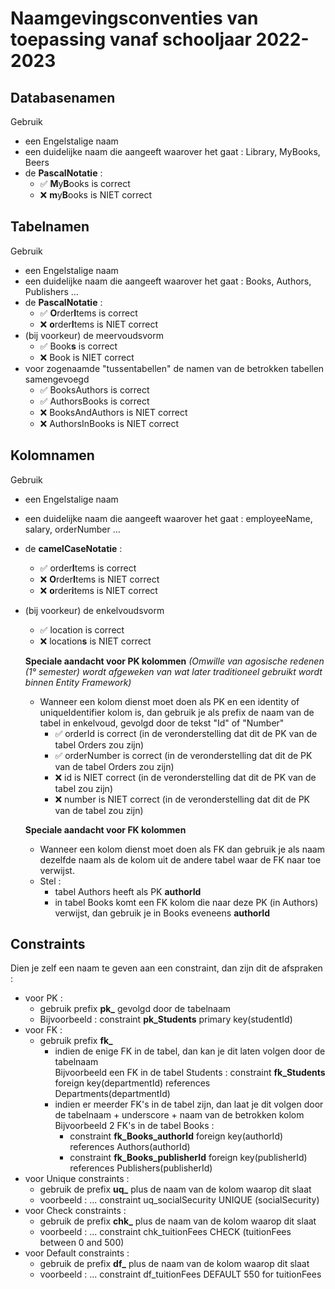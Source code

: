 # Naamgevingsconventies van toepassing vanaf schooljaar 2022-2023

## Databasenamen
  Gebruik  
  * een Engelstalige naam  
  * een duidelijke naam die aangeeft waarover het gaat : Library, MyBooks, Beers  
  * de **PascalNotatie** :   
    * :white_check_mark: **M**y**B**ooks is correct  
    * :x: **m**y**B**ooks is NIET correct  
  
## Tabelnamen  
  Gebruik
  * een Engelstalige naam
  * een duidelijke naam die aangeeft waarover het gaat : Books, Authors, Publishers ...
  * de **PascalNotatie** :
    * :white_check_mark: **O**rder**I**tems is correct
    * :x: **o**rder**I**tems is NIET correct 
  * (bij voorkeur) de meervoudsvorm  
    *  :white_check_mark: Book**s** is correct  
    * :x: Book is NIET correct  
  * voor zogenaamde "tussentabellen" de namen van de betrokken tabellen samengevoegd     
    *  :white_check_mark: BooksAuthors is correct  
    *  :white_check_mark: AuthorsBooks is correct  
    * :x: BooksAndAuthors is NIET correct    
    * :x: AuthorsInBooks is NIET correct    
## Kolomnamen   
  Gebruik
  * een Engelstalige naam
  * een duidelijke naam die aangeeft waarover het gaat : employeeName, salary, orderNumber ...
  * de **camelCaseNotatie** :
    * :white_check_mark: order**I**tems is correct
    * :x: **O**rder**I**tems is NIET correct   
    * :x: **o**rder**i**tems is NIET correct 
  * (bij voorkeur) de enkelvoudsvorm  
    *  :white_check_mark: location is correct  
    * :x: location**s** is NIET correct  
  
    **Speciale aandacht voor PK kolommen**  *(Omwille van agosische redenen (1° semester) wordt afgeweken van wat later traditioneel gebruikt wordt binnen Entity Framework)*     
    * Wanneer een kolom dienst moet doen als PK en een identity of uniqueIdentifier kolom is, dan gebruik je als prefix de naam van de tabel in enkelvoud, gevolgd door de tekst "Id" of "Number"     
      * :white_check_mark: orderId is correct (in de veronderstelling dat dit de PK van de tabel Orders zou zijn)    
      * :white_check_mark: orderNumber is correct (in de veronderstelling dat dit de PK van de tabel Orders zou zijn)          
      * :x: id is NIET correct (in de veronderstelling dat dit de PK van de tabel zou zijn)               
      * :x: number is NIET correct (in de veronderstelling dat dit de PK van de tabel zou zijn)   
    
    **Speciale aandacht voor FK kolommen**   
    * Wanneer een kolom dienst moet doen als FK dan gebruik je als naam dezelfde naam als de kolom uit de andere tabel waar de FK naar toe verwijst.  
    * Stel : 
      * tabel Authors heeft als PK **authorId**  
      * in tabel Books komt een FK kolom die naar deze PK (in Authors) verwijst, dan gebruik je in Books eveneens **authorId**  
  
## Constraints
  Dien je zelf een naam te geven aan een constraint, dan zijn dit de afspraken :    
  * voor PK :  
    * gebruik prefix **pk_** gevolgd door de tabelnaam
    * Bijvoorbeeld : constraint **pk_Students** primary key(studentId)
  * voor FK : 
    * gebruik prefix **fk_**
      *  indien de enige FK in de tabel, dan kan je dit laten volgen door de tabelnaam    
         Bijvoorbeeld een FK in de tabel Students  : constraint **fk_Students** foreign key(departmentId) references Departments(departmentId)    
       * indien er meerder FK's in de tabel zijn, dan laat je dit volgen door de tabelnaam + underscore + naam van de betrokken kolom
         Bijvoorbeeld 2 FK's in de tabel Books : 
           * constraint **fk_Books_authorId** foreign key(authorId) references Authors(authorId)  
           * constraint **fk_Books_publisherId** foreign key(publisherId) references Publishers(publisherId)  
  * voor Unique constraints : 
    * gebruik de prefix **uq_** plus de naam van de kolom waarop dit slaat  
    * voorbeeld : ... constraint uq_socialSecurity UNIQUE (socialSecurity) 
  * voor Check constraints :   
    * gebruik de prefix **chk_** plus de naam van de kolom waarop dit slaat     
    * voorbeeld : ... constraint chk_tuitionFees CHECK (tuitionFees between 0 and 500)  
  * voor Default constraints :   
    * gebruik de prefix **df_** plus de naam van de kolom waarop dit slaat  
    * voorbeeld : ... constraint df_tuitionFees DEFAULT 550 for tuitionFees    

